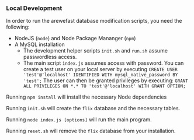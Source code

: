### Local Development

In order to run the arewefast database modification scripts, you need the following:

- NodeJS (`node`) and Node Package Mananger (`npm`)
- A MySQL installation
    - The development helper scripts `init.sh` and `run.sh` assume passwordless access.
    - The main script `index.js` assumes access with password.
    You can create a test user on your local server by executing
    `CREATE USER 'test'@'localhost' IDENTIFIED WITH mysql_native_password BY 'test';`
    The user can then be granted privileges by executing:
    `GRANT ALL PRIVILEGES ON *.* TO 'test'@'localhost' WITH GRANT OPTION;`


Running `npm install` will install the necessary Node dependencies

Running `init.sh` will create the `flix` database and the necessary tables.

Running `node index.js [options]` will run the main program.

Running `reset.sh` will remove the `flix` database from your installation.
